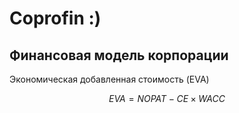 # Coprofin :)

## Финансовая модель корпорации

Экономическая добавленная стоимость (EVA)

$$ EVA = NOPAT - CE \times WACC $$
